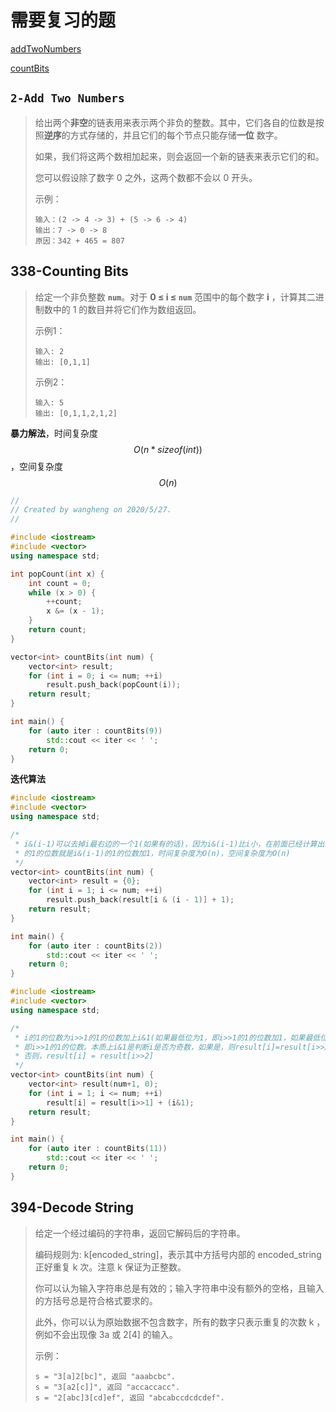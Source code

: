 # 需要复习的题

[addTwoNumbers](#2Add-Two-Numbers)

[countBits](#338Counting-Bits)

## `2-Add Two Numbers`

> 给出两个**非空**的链表用来表示两个非负的整数。其中，它们各自的位数是按照**逆序**的方式存储的，并且它们的每个节点只能存储**一位** 数字。
>
> 如果，我们将这两个数相加起来，则会返回一个新的链表来表示它们的和。
>
> 您可以假设除了数字 0 之外，这两个数都不会以 0 开头。
>
> 示例：
>
> ```
> 输入：(2 -> 4 -> 3) + (5 -> 6 -> 4)
> 输出：7 -> 0 -> 8
> 原因：342 + 465 = 807
> ```

## 338-Counting Bits

> 给定一个非负整数 **`num`**。对于 **0 ≤ i ≤ `num`** 范围中的每个数字 **i** ，计算其二进制数中的 1 的数目并将它们作为数组返回。
>
> 示例1：
>
> ```
> 输入: 2
> 输出: [0,1,1]
> ```
>
> 示例2：
>
> ```
> 输入: 5
> 输出: [0,1,1,2,1,2]
> ```

**暴力解法**，时间复杂度$$O(n*sizeof(int))$$，空间复杂度$$O(n)$$

```c++
//
// Created by wangheng on 2020/5/27.
//

#include <iostream>
#include <vector>
using namespace std;

int popCount(int x) {
    int count = 0;
    while (x > 0) {
        ++count;
        x &= (x - 1);
    }
    return count;
}

vector<int> countBits(int num) {
    vector<int> result;
    for (int i = 0; i <= num; ++i)
        result.push_back(popCount(i));
    return result;
}

int main() {
    for (auto iter : countBits(9))
        std::cout << iter << ' ';
    return 0;
}
```

**迭代算法**

```c++
#include <iostream>
#include <vector>
using namespace std;

/*
 * i&(i-1)可以去掉i最右边的一个1(如果有的话)，因为i&(i-1)比i小，在前面已经计算出来，所以i
 * 的1的位数就是i&(i-1)的1的位数加1，时间复杂度为O(n)，空间复杂度为O(n)
 */
vector<int> countBits(int num) {
    vector<int> result = {0};
    for (int i = 1; i <= num; ++i)
        result.push_back(result[i & (i - 1)] + 1);
    return result;
}

int main() {
    for (auto iter : countBits(2))
        std::cout << iter << ' ';
    return 0;
}
```

```c++
#include <iostream>
#include <vector>
using namespace std;

/*
 * i的1的位数为i>>1的1的位数加上i&1(如果最低位为1，即i>>1的1的位数加1，如果最低位为0，
 * 即i>>1的1的位数。本质上i&1是判断i是否为奇数，如果是，则result[i]=result[i>>2]+1，
 * 否则，result[i] = result[i>>2]
 */
vector<int> countBits(int num) {
    vector<int> result(num+1, 0);
    for (int i = 1; i <= num; ++i)
        result[i] = result[i>>1] + (i&1);
    return result;
}

int main() {
    for (auto iter : countBits(11))
        std::cout << iter << ' ';
    return 0;
}
```

## 394-Decode String

> 给定一个经过编码的字符串，返回它解码后的字符串。
>
> 编码规则为: k[encoded_string]，表示其中方括号内部的 encoded_string 正好重复 k 次。注意 k 保证为正整数。
>
> 你可以认为输入字符串总是有效的；输入字符串中没有额外的空格，且输入的方括号总是符合格式要求的。
>
> 此外，你可以认为原始数据不包含数字，所有的数字只表示重复的次数 k ，例如不会出现像 3a 或 2[4] 的输入。
>
> 示例：
>
> ```
> s = "3[a]2[bc]", 返回 "aaabcbc".
> s = "3[a2[c]]", 返回 "accaccacc".
> s = "2[abc]3[cd]ef", 返回 "abcabccdcdcdef".
> ```

```c++

```

